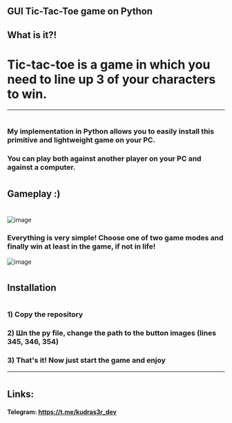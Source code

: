 ## GUI Tic-Tac-Toe game on Python

## What is it?!
# Tic-tac-toe is a game in which you need to line up 3 of your characters to win.
---
#
### My implementation in Python allows you to easily install this primitive and lightweight game on your PC.
### You can play both against another player on your PC and against a computer.
#
## Gameplay :)
#
![image](https://user-images.githubusercontent.com/109919639/198312028-0d9649a1-1df4-4fa7-bb38-37b79f020e60.png)
### Everything is very simple! Choose one of two game modes and finally win at least in the game, if not in life!
![image](https://user-images.githubusercontent.com/109919639/198312383-93e2ffff-e9a2-41b9-b62b-99c700011f82.png)
#
## Installation
#
### 1) Сopy the repository
### 2) Шn the py file, change the path to the button images (lines 345, 346, 354)
### 3) That's it! Now just start the game and enjoy

---
#
## Links:
#### Telegram: https://t.me/kudras3r_dev



